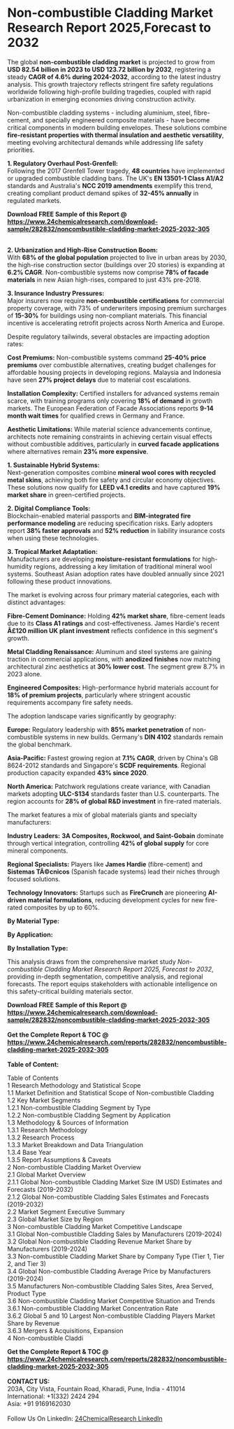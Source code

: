 <h1>Non-combustible Cladding Market Research Report 2025,Forecast to 2032</h1><p>The global <strong>non-combustible cladding market</strong> is projected to grow from <strong>USD 82.54 billion in 2023 to USD 123.72 billion by 2032</strong>, registering a steady <strong>CAGR of 4.6% during 2024-2032</strong>, according to the latest industry analysis. This growth trajectory reflects stringent fire safety regulations worldwide following high-profile building tragedies, coupled with rapid urbanization in emerging economies driving construction activity.</p><p>Non-combustible cladding systems - including aluminium, steel, fibre-cement, and specially engineered composite materials - have become critical components in modern building envelopes. These solutions combine <strong>fire-resistant properties with thermal insulation and aesthetic versatility</strong>, meeting evolving architectural demands while addressing life safety priorities.</p><p><strong>1. Regulatory Overhaul Post-Grenfell:</strong><br>
Following the 2017 Grenfell Tower tragedy, <strong>48 countries</strong> have implemented or upgraded combustible cladding bans. The UK's <strong>EN 13501-1 Class A1/A2</strong> standards and Australia's <strong>NCC 2019 amendments</strong> exemplify this trend, creating compliant product demand spikes of <strong>32-45% annually</strong> in regulated markets.</p><div><b>Download FREE Sample of this Report @ 
            <a href="https://www.24chemicalresearch.com/download-sample/282832/noncombustible-cladding-market-2025-2032-305">
            https://www.24chemicalresearch.com/download-sample/282832/noncombustible-cladding-market-2025-2032-305</a></b></div><br><p><strong>2. Urbanization and High-Rise Construction Boom:</strong><br>
With <strong>68% of the global population</strong> projected to live in urban areas by 2030, the high-rise construction sector (buildings over 20 stories) is expanding at <strong>6.2% CAGR</strong>. Non-combustible systems now comprise <strong>78% of facade materials</strong> in new Asian high-rises, compared to just 43% pre-2018.</p><p><strong>3. Insurance Industry Pressures:</strong><br>
Major insurers now require <strong>non-combustible certifications</strong> for commercial property coverage, with 73% of underwriters imposing premium surcharges of <strong>15-30%</strong> for buildings using non-compliant materials. This financial incentive is accelerating retrofit projects across North America and Europe.</p><p>Despite regulatory tailwinds, several obstacles are impacting adoption rates:</p><p><strong>Cost Premiums:</strong> Non-combustible systems command <strong>25-40% price premiums</strong> over combustible alternatives, creating budget challenges for affordable housing projects in developing regions. Malaysia and Indonesia have seen <strong>27% project delays</strong> due to material cost escalations.</p><p><strong>Installation Complexity:</strong> Certified installers for advanced systems remain scarce, with training programs only covering <strong>18% of demand</strong> in growth markets. The European Federation of Facade Associations reports <strong>9-14 month wait times</strong> for qualified crews in Germany and France.</p><p><strong>Aesthetic Limitations:</strong> While material science advancements continue, architects note remaining constraints in achieving certain visual effects without combustible additives, particularly in <strong>curved facade applications</strong> where alternatives remain <strong>23% more expensive</strong>.</p><p><strong>1. Sustainable Hybrid Systems:</strong><br>
Next-generation composites combine <strong>mineral wool cores with recycled metal skins</strong>, achieving both fire safety and circular economy objectives. These solutions now qualify for <strong>LEED v4.1 credits</strong> and have captured <strong>19% market share</strong> in green-certified projects.</p><p><strong>2. Digital Compliance Tools:</strong><br>
Blockchain-enabled material passports and <strong>BIM-integrated fire performance modeling</strong> are reducing specification risks. Early adopters report <strong>38% faster approvals</strong> and <strong>52% reduction</strong> in liability insurance costs when using these technologies.</p><p><strong>3. Tropical Market Adaptation:</strong><br>
Manufacturers are developing <strong>moisture-resistant formulations</strong> for high-humidity regions, addressing a key limitation of traditional mineral wool systems. Southeast Asian adoption rates have doubled annually since 2021 following these product innovations.</p><p>The market is evolving across four primary material categories, each with distinct advantages:</p><p><strong>Fibre-Cement Dominance:</strong> Holding <strong>42% market share</strong>, fibre-cement leads due to its <strong>Class A1 ratings</strong> and cost-effectiveness. James Hardie's recent <strong>Â£120 million UK plant investment</strong> reflects confidence in this segment's growth.</p><p><strong>Metal Cladding Renaissance:</strong> Aluminum and steel systems are gaining traction in commercial applications, with <strong>anodized finishes</strong> now matching architectural zinc aesthetics at <strong>30% lower cost</strong>. The segment grew 8.7% in 2023 alone.</p><p><strong>Engineered Composites:</strong> High-performance hybrid materials account for <strong>18% of premium projects</strong>, particularly where stringent acoustic requirements accompany fire safety needs.</p><p>The adoption landscape varies significantly by geography:</p><p><strong>Europe:</strong> Regulatory leadership with <strong>85% market penetration</strong> of non-combustible systems in new builds. Germany's <strong>DIN 4102</strong> standards remain the global benchmark.</p><p><strong>Asia-Pacific:</strong> Fastest growing region at <strong>7.1% CAGR</strong>, driven by China's GB 8624-2012 standards and Singapore's <strong>SCDF requirements</strong>. Regional production capacity expanded <strong>43% since 2020</strong>.</p><p><strong>North America:</strong> Patchwork regulations create variance, with Canadian markets adopting <strong>ULC-S134</strong> standards faster than U.S. counterparts. The region accounts for <strong>28% of global R&amp;D investment</strong> in fire-rated materials.</p><p>The market features a mix of global materials giants and specialty manufacturers:</p><p><strong>Industry Leaders:</strong> <strong>3A Composites, Rockwool, and Saint-Gobain</strong> dominate through vertical integration, controlling <strong>42% of global supply</strong> for core mineral components.</p><p><strong>Regional Specialists:</strong> Players like <strong>James Hardie</strong> (fibre-cement) and <strong>Sistemas TÃ©cnicos</strong> (Spanish facade systems) lead their niches through focused solutions.</p><p><strong>Technology Innovators:</strong> Startups such as <strong>FireCrunch</strong> are pioneering <strong>AI-driven material formulations</strong>, reducing development cycles for new fire-rated composites by up to 60%.</p><p><strong>By Material Type:</strong></p><p><strong>By Application:</strong></p><p><strong>By Installation Type:</strong></p><p>This analysis draws from the comprehensive market study <em>Non-combustible Cladding Market Research Report 2025, Forecast to 2032</em>, providing in-depth segmentation, competitive analysis, and regional forecasts. The report equips stakeholders with actionable intelligence on this safety-critical building materials sector.</p><div><b>Download FREE Sample of this Report @ 
            <a href="https://www.24chemicalresearch.com/download-sample/282832/noncombustible-cladding-market-2025-2032-305">
            https://www.24chemicalresearch.com/download-sample/282832/noncombustible-cladding-market-2025-2032-305</a></b></div><br><div><b>Get the Complete Report & TOC @ 
            <a href="https://www.24chemicalresearch.com/reports/282832/noncombustible-cladding-market-2025-2032-305">
            https://www.24chemicalresearch.com/reports/282832/noncombustible-cladding-market-2025-2032-305</a></b></div><br>
            <b>Table of Content:</b><p>Table of Contents<br />
1 Research Methodology and Statistical Scope<br />
1.1 Market Definition and Statistical Scope of Non-combustible Cladding<br />
1.2 Key Market Segments<br />
1.2.1 Non-combustible Cladding Segment by Type<br />
1.2.2 Non-combustible Cladding Segment by Application<br />
1.3 Methodology & Sources of Information<br />
1.3.1 Research Methodology<br />
1.3.2 Research Process<br />
1.3.3 Market Breakdown and Data Triangulation<br />
1.3.4 Base Year<br />
1.3.5 Report Assumptions & Caveats<br />
2 Non-combustible Cladding Market Overview<br />
2.1 Global Market Overview<br />
2.1.1 Global Non-combustible Cladding Market Size (M USD) Estimates and Forecasts (2019-2032)<br />
2.1.2 Global Non-combustible Cladding Sales Estimates and Forecasts (2019-2032)<br />
2.2 Market Segment Executive Summary<br />
2.3 Global Market Size by Region<br />
3 Non-combustible Cladding Market Competitive Landscape<br />
3.1 Global Non-combustible Cladding Sales by Manufacturers (2019-2024)<br />
3.2 Global Non-combustible Cladding Revenue Market Share by Manufacturers (2019-2024)<br />
3.3 Non-combustible Cladding Market Share by Company Type (Tier 1, Tier 2, and Tier 3)<br />
3.4 Global Non-combustible Cladding Average Price by Manufacturers (2019-2024)<br />
3.5 Manufacturers Non-combustible Cladding Sales Sites, Area Served, Product Type<br />
3.6 Non-combustible Cladding Market Competitive Situation and Trends<br />
3.6.1 Non-combustible Cladding Market Concentration Rate<br />
3.6.2 Global 5 and 10 Largest Non-combustible Cladding Players Market Share by Revenue<br />
3.6.3 Mergers & Acquisitions, Expansion<br />
4 Non-combustible Claddi</p><div><b>Get the Complete Report & TOC @ 
            <a href="https://www.24chemicalresearch.com/reports/282832/noncombustible-cladding-market-2025-2032-305">
            https://www.24chemicalresearch.com/reports/282832/noncombustible-cladding-market-2025-2032-305</a></b></div><br><b>CONTACT US:</b><br>
            203A, City Vista, Fountain Road, Kharadi, Pune, India - 411014<br>
            International: +1(332) 2424 294<br>
            Asia: +91 9169162030 <br><br>
            Follow Us On LinkedIn: <a href="https://www.linkedin.com/company/24chemicalresearch/">24ChemicalResearch LinkedIn</a>
